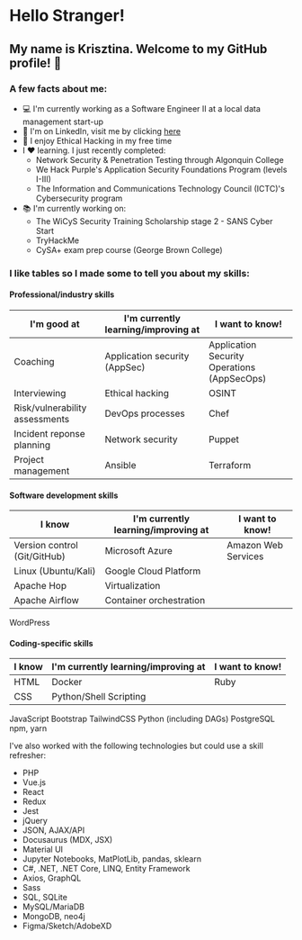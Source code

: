 # Hello Stranger!

## My name is Krisztina. Welcome to my GitHub profile! :wave:


### A few facts about me:
- :computer: I'm currently working as a Software Engineer II at a local data management start-up 
- :briefcase: I'm on LinkedIn, visit me by clicking [here](https://www.linkedin.com/in/krisztinapap/)
- :brain: I enjoy Ethical Hacking in my free time
- I :heart: learning. I just recently completed:
  - Network Security & Penetration Testing through Algonquin College
  - We Hack Purple's Application Security Foundations Program (levels I-III)
  - The Information and Communications Technology Council (ICTC)'s Cybersecurity program
- :books: I'm currently working on: 
  - The WiCyS Security Training Scholarship stage 2 - SANS Cyber Start
  - TryHackMe
  - CySA+ exam prep course (George Brown College) 

 
 


### I like tables so I made some to tell you about my skills:


#### Professional/industry skills

I'm good at | I'm currently learning/improving at | I want to know!
----------- | ----------------------------------- | ---------------
Coaching | Application security (AppSec) | Application Security Operations (AppSecOps)
Interviewing | Ethical hacking | OSINT
Risk/vulnerability assessments | DevOps processes | Chef
Incident reponse planning | Network security | Puppet
Project management | Ansible | Terraform


#### Software development skills

I know | I'm currently learning/improving at | I want to know!
------ | ----------------------------------- | --------------
Version control (Git/GitHub) | Microsoft Azure | Amazon Web Services
Linux (Ubuntu/Kali) | Google Cloud Platform
Apache Hop | Virtualization
Apache Airflow | Container orchestration
WordPress


#### Coding-specific skills

I know | I'm currently learning/improving at | I want to know!
------ | ----------------------------------- | --------------
HTML | Docker | Ruby
CSS | Python/Shell Scripting 
JavaScript
Bootstrap
TailwindCSS
Python (including DAGs)
PostgreSQL
npm, yarn



I've also worked with the following technologies but could use a skill refresher:
- PHP
- Vue.js 
- React
- Redux
- Jest
- jQuery 
- JSON, AJAX/API  
- Docusaurus (MDX, JSX)
- Material UI
- Jupyter Notebooks, MatPlotLib, pandas, sklearn 
- C#, .NET, .NET Core, LINQ, Entity Framework  
- Axios, GraphQL 
- Sass
- SQL, SQLite
- MySQL/MariaDB
- MongoDB, neo4j 
- Figma/Sketch/AdobeXD
